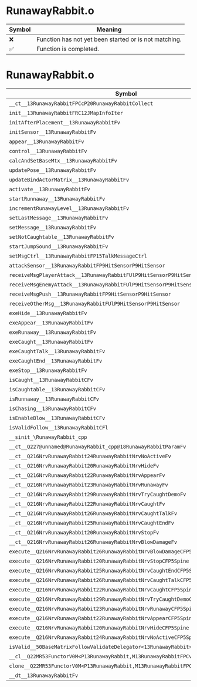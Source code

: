 # RunawayRabbit.o
| Symbol | Meaning 
| ------------- | ------------- 
| :x: | Function has not yet been started or is not matching. 
| :white_check_mark: | Function is completed. 


# RunawayRabbit.o
| Symbol | Decompiled? |
| ------------- | ------------- |
| `__ct__13RunawayRabbitFPCcP20RunawayRabbitCollect` | :x: |
| `init__13RunawayRabbitFRC12JMapInfoIter` | :x: |
| `initAfterPlacement__13RunawayRabbitFv` | :x: |
| `initSensor__13RunawayRabbitFv` | :x: |
| `appear__13RunawayRabbitFv` | :x: |
| `control__13RunawayRabbitFv` | :x: |
| `calcAndSetBaseMtx__13RunawayRabbitFv` | :x: |
| `updatePose__13RunawayRabbitFv` | :x: |
| `updateBindActorMatrix__13RunawayRabbitFv` | :x: |
| `activate__13RunawayRabbitFv` | :x: |
| `startRunnaway__13RunawayRabbitFv` | :x: |
| `incrementRunawayLevel__13RunawayRabbitFv` | :x: |
| `setLastMessage__13RunawayRabbitFv` | :x: |
| `setMessage__13RunawayRabbitFv` | :x: |
| `setNotCaughtable__13RunawayRabbitFv` | :x: |
| `startJumpSound__13RunawayRabbitFv` | :x: |
| `setMsgCtrl__13RunawayRabbitFP15TalkMessageCtrl` | :x: |
| `attackSensor__13RunawayRabbitFP9HitSensorP9HitSensor` | :x: |
| `receiveMsgPlayerAttack__13RunawayRabbitFUlP9HitSensorP9HitSensor` | :x: |
| `receiveMsgEnemyAttack__13RunawayRabbitFUlP9HitSensorP9HitSensor` | :x: |
| `receiveMsgPush__13RunawayRabbitFP9HitSensorP9HitSensor` | :x: |
| `receiveOtherMsg__13RunawayRabbitFUlP9HitSensorP9HitSensor` | :x: |
| `exeHide__13RunawayRabbitFv` | :x: |
| `exeAppear__13RunawayRabbitFv` | :x: |
| `exeRunaway__13RunawayRabbitFv` | :x: |
| `exeCaught__13RunawayRabbitFv` | :x: |
| `exeCaughtTalk__13RunawayRabbitFv` | :x: |
| `exeCaughtEnd__13RunawayRabbitFv` | :x: |
| `exeStop__13RunawayRabbitFv` | :x: |
| `isCaught__13RunawayRabbitCFv` | :x: |
| `isCaughtable__13RunawayRabbitCFv` | :x: |
| `isRunnaway__13RunawayRabbitCFv` | :x: |
| `isChasing__13RunawayRabbitCFv` | :x: |
| `isEnableBlow__13RunawayRabbitCFv` | :x: |
| `isValidFollow__13RunawayRabbitCFl` | :x: |
| `__sinit_\RunawayRabbit_cpp` | :x: |
| `__ct__Q227@unnamed@RunawayRabbit_cpp@18RunawayRabbitParamFv` | :x: |
| `__ct__Q216NrvRunawayRabbit24RunawayRabbitNrvNoActiveFv` | :x: |
| `__ct__Q216NrvRunawayRabbit20RunawayRabbitNrvHideFv` | :x: |
| `__ct__Q216NrvRunawayRabbit22RunawayRabbitNrvAppearFv` | :x: |
| `__ct__Q216NrvRunawayRabbit23RunawayRabbitNrvRunawayFv` | :x: |
| `__ct__Q216NrvRunawayRabbit29RunawayRabbitNrvTryCaughtDemoFv` | :x: |
| `__ct__Q216NrvRunawayRabbit22RunawayRabbitNrvCaughtFv` | :x: |
| `__ct__Q216NrvRunawayRabbit26RunawayRabbitNrvCaughtTalkFv` | :x: |
| `__ct__Q216NrvRunawayRabbit25RunawayRabbitNrvCaughtEndFv` | :x: |
| `__ct__Q216NrvRunawayRabbit20RunawayRabbitNrvStopFv` | :x: |
| `__ct__Q216NrvRunawayRabbit26RunawayRabbitNrvBlowDamageFv` | :x: |
| `execute__Q216NrvRunawayRabbit26RunawayRabbitNrvBlowDamageCFP5Spine` | :x: |
| `execute__Q216NrvRunawayRabbit20RunawayRabbitNrvStopCFP5Spine` | :x: |
| `execute__Q216NrvRunawayRabbit25RunawayRabbitNrvCaughtEndCFP5Spine` | :x: |
| `execute__Q216NrvRunawayRabbit26RunawayRabbitNrvCaughtTalkCFP5Spine` | :x: |
| `execute__Q216NrvRunawayRabbit22RunawayRabbitNrvCaughtCFP5Spine` | :x: |
| `execute__Q216NrvRunawayRabbit29RunawayRabbitNrvTryCaughtDemoCFP5Spine` | :x: |
| `execute__Q216NrvRunawayRabbit23RunawayRabbitNrvRunawayCFP5Spine` | :x: |
| `execute__Q216NrvRunawayRabbit22RunawayRabbitNrvAppearCFP5Spine` | :x: |
| `execute__Q216NrvRunawayRabbit20RunawayRabbitNrvHideCFP5Spine` | :x: |
| `execute__Q216NrvRunawayRabbit24RunawayRabbitNrvNoActiveCFP5Spine` | :x: |
| `isValid__50BaseMatrixFollowValidateDelegator<13RunawayRabbit>CFl` | :x: |
| `__cl__Q22MR53FunctorV0M<P13RunawayRabbit,M13RunawayRabbitFPCvPv_v>CFv` | :x: |
| `clone__Q22MR53FunctorV0M<P13RunawayRabbit,M13RunawayRabbitFPCvPv_v>CFP7JKRHeap` | :x: |
| `__dt__13RunawayRabbitFv` | :x: |
